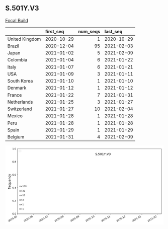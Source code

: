 

## S.501Y.V3
[Focal Build](https://nextstrain.org/groups/neherlab/ncov/S.501Y.V3?c=gt-S_501)

|                | first_seq   |   num_seqs | last_seq   |
|:---------------|:------------|-----------:|:-----------|
| United Kingdom | 2020-10-29  |          1 | 2020-10-29 |
| Brazil         | 2020-12-04  |         95 | 2021-02-03 |
| Japan          | 2021-01-02  |          5 | 2021-02-09 |
| Colombia       | 2021-01-04  |          6 | 2021-01-22 |
| Italy          | 2021-01-07  |          6 | 2021-01-21 |
| USA            | 2021-01-09  |          3 | 2021-01-11 |
| South Korea    | 2021-01-10  |          1 | 2021-01-10 |
| Denmark        | 2021-01-12  |          1 | 2021-01-12 |
| France         | 2021-01-22  |          7 | 2021-01-31 |
| Netherlands    | 2021-01-25  |          3 | 2021-01-27 |
| Switzerland    | 2021-01-27  |         10 | 2021-02-04 |
| Mexico         | 2021-01-28  |          1 | 2021-01-28 |
| Peru           | 2021-01-28  |          1 | 2021-01-28 |
| Spain          | 2021-01-29  |          1 | 2021-01-29 |
| Belgium        | 2021-01-31  |          4 | 2021-02-09 |

![Overall trends S.501Y.V3](/overall_trends_figures/overall_trends_S.501Y.V3.png)